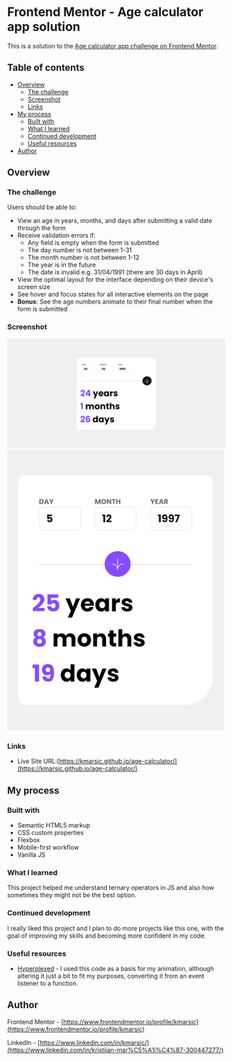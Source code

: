 # Frontend Mentor - Age calculator app solution

This is a solution to the [Age calculator app challenge on Frontend Mentor](https://www.frontendmentor.io/challenges/age-calculator-app-dF9DFFpj-Q).

## Table of contents

- [Overview](#overview)
  - [The challenge](#the-challenge)
  - [Screenshot](#screenshot)
  - [Links](#links)
- [My process](#my-process)
  - [Built with](#built-with)
  - [What I learned](#what-i-learned)
  - [Continued development](#continued-development)
  - [Useful resources](#useful-resources)
- [Author](#author)

## Overview

### The challenge

Users should be able to:

- View an age in years, months, and days after submitting a valid date through the form
- Receive validation errors if:
  - Any field is empty when the form is submitted
  - The day number is not between 1-31
  - The month number is not between 1-12
  - The year is in the future
  - The date is invalid e.g. 31/04/1991 (there are 30 days in April)
- View the optimal layout for the interface depending on their device's screen size
- See hover and focus states for all interactive elements on the page
- **Bonus**: See the age numbers animate to their final number when the form is submitted

### Screenshot

![Desktop](desktop_screenshot.png)
![Mobile](mobile_screenshot.png)


### Links
- Live Site URL:[https://kmarsic.github.io/age-calculator/](https://kmarsic.github.io/age-calculator/)

## My process

### Built with

- Semantic HTML5 markup
- CSS custom properties
- Flexbox
- Mobile-first workflow
- Vanilla JS


### What I learned

This project helped me understand ternary operators in JS and also how sometimes they might not be the best option.  



### Continued development

I really liked this project and I plan to do more projects like this one, with the goal of improving my skills and becoming more confident in my code.


### Useful resources

- [Hyperplexed](https://www.youtube.com/watch?v=W5oawMJaXbU) - I used this code as a basis for my animation, although altering it just a bit to fit my purposes, converting it from an event listener to a function.


## Author
Frontend Mentor - [https://www.frontendmentor.io/profile/kmarsic](https://www.frontendmentor.io/profile/kmarsic)

LinkedIn - [https://www.linkedin.com/in/kmarsic/](https://www.linkedin.com/in/kristijan-mar%C5%A1i%C4%87-300447277/)

